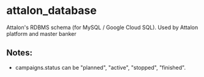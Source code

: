 attalon_database
================

Attalon's RDBMS schema (for MySQL / Google Cloud SQL). Used by Attalon platform and master banker

Notes:
------

- campaigns.status can be "planned", "active", "stopped", "finished".
